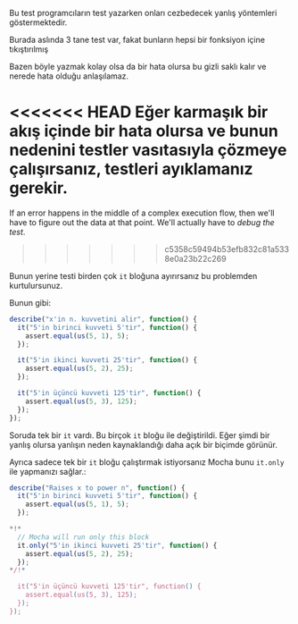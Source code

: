 Bu test programcıların test yazarken onları cezbedecek yanlış yöntemleri göstermektedir.

Burada aslında 3 tane test var, fakat bunların hepsi bir fonksiyon içine tıkıştırılmış

Bazen böyle yazmak kolay olsa da bir hata olursa bu gizli saklı kalır ve nerede hata olduğu anlaşılamaz.

<<<<<<< HEAD
Eğer karmaşık bir akış içinde bir hata olursa ve bunun nedenini testler vasıtasıyla çözmeye çalışırsanız, testleri **ayıklamanız** gerekir.
=======
If an error happens in the middle of a complex execution flow, then we'll have to figure out the data at that point. We'll actually have to *debug the test*.
>>>>>>> c5358c59494b53efb832c81a5338e0a23b22c269

Bunun yerine testi birden çok `it` bloğuna ayırırsanız bu problemden kurtulursunuz.

Bunun gibi:
```js
describe("x'in n. kuvvetini alir", function() {
  it("5'in birinci kuvveti 5'tir", function() {
    assert.equal(us(5, 1), 5);
  });

  it("5'in ikinci kuvveti 25'tir", function() {
    assert.equal(us(5, 2), 25);
  });

  it("5'in üçüncü kuvveti 125'tir", function() {
    assert.equal(us(5, 3), 125);
  });
});
```

Soruda tek bir `it` vardı. Bu birçok `it` bloğu ile değiştirildi. Eğer şimdi bir yanlış olursa yanlışın neden kaynaklandığı daha açık bir biçimde görünür.

Ayrıca sadece tek bir `it` bloğu çalıştırmak istiyorsanız Mocha bunu `it.only` ile yapmanızı sağlar.:


```js
describe("Raises x to power n", function() {
  it("5'in birinci kuvveti 5'tir", function() {
    assert.equal(us(5, 1), 5);
  });

*!*
  // Mocha will run only this block
  it.only("5'in ikinci kuvveti 25'tir", function() {
    assert.equal(us(5, 2), 25);
  });
*/!*

  it("5'in üçüncü kuvveti 125'tir", function() {
    assert.equal(us(5, 3), 125);
  });
});
```
